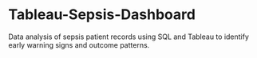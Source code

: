 # Tableau-Sepsis-Dashboard
Data analysis of sepsis patient records using SQL and Tableau to identify early warning signs and outcome patterns.
